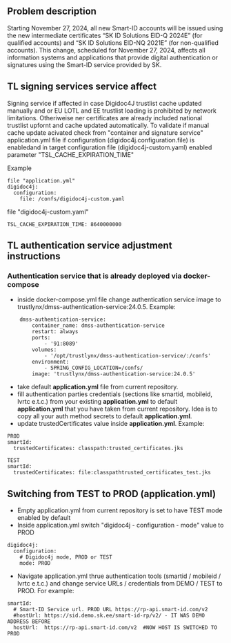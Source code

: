 ## Problem description
Starting November 27, 2024, all new Smart-ID accounts will be issued using the new intermediate certificates “SK ID Solutions EID-Q 2024E” (for qualified accounts) and “SK ID Solutions EID-NQ 2021E” (for non-qualified accounts).
This change, scheduled for November 27, 2024, affects all information systems and applications that provide digital authentication or signatures using the Smart-ID service provided by SK.

## TL signing services service affect
Signing service if affected in case Digidoc4J trustlist cache updated manually and or EU LOTL and EE trustlist loading is prohibited by network limitations. Otheriweise ner certificates are already included national trustlist upfornt and cache updated automatically.
To validate if manual cache update acivated check from "container and signature service" application.yml file if configuration (digidoc4j.configuration.file) is enabledand in target configuration file (digidoc4j-custom.yaml) enabled parameter "TSL_CACHE_EXPIRATION_TIME"

Example
```
file "application.yml"
digidoc4j:
  configuration:
    file: /confs/digidoc4j-custom.yaml
```
file "digidoc4j-custom.yaml"
```
TSL_CACHE_EXPIRATION_TIME: 8640000000
```
## TL authentication service adjustment instructions
### Authentication service that is already deployed via docker-compose
- inside docker-compose.yml file change authentication service image to trustlynx/dmss-authentication-service:24.0.5. Example:

```
    dmss-authentication-service:
        container_name: dmss-authentication-service
        restart: always
        ports:
            - '91:8089'
        volumes:
            - '/opt/trustlynx/dmss-authentication-service/:/confs'
        environment:
            - SPRING_CONFIG_LOCATION=/confs/
        image: 'trustlynx/dmss-authentication-service:24.0.5'
```

- take default **application.yml** file from current repository.
- fill authentication parties credentials (sections like smartid, mobileid, lvrtc e.t.c.) from your existing **application.yml** to default **application.yml** that you have taken from current repository. Idea is to copy all your auth method secrets to default **application.yml**.
- update trustedCertificates value inside **application.yml**. Example:

```
PROD
smartId:
  trustedCertificates: classpath:trusted_certificates.jks

TEST
smartId:
  trustedCertificates: file:classpathtrusted_certificates_test.jks
```
## Switching from TEST to PROD (application.yml)
- Empty application.yml from current repository is set to have TEST mode enabled by default
- Inside application.yml switch "digidoc4j - configuration - mode" value to PROD

```
digidoc4j:
  configuration:
    # Digidoc4j mode, PROD or TEST
    mode: PROD
```
- Navigate application.yml thrue authentication tools (smartid / mobileid / lvrtc e.t.c.) and change service URLs / credentials from DEMO / TEST to PROD. For example:

```
smartId:
  # Smart-ID Service url. PROD URL https://rp-api.smart-id.com/v2
  #hostUrl: https://sid.demo.sk.ee/smart-id-rp/v2/ - IT WAS DEMO ADDRESS BEFORE
  hostUrl:  https://rp-api.smart-id.com/v2  #NOW HOST IS SWITCHED TO PROD
```

